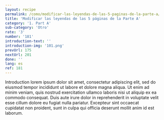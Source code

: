 ```yaml
---
layout: recipe
permalink: /como/modificar-las-leyendas-de-las-5-paginas-de-la-parte-a/
title: 'Modificar las leyendas de las 5 páginas de la Parte A'
category: '1. Part A'
sub-category: 'Otro'
rate: '3'
number: '181'
introduction-text: ''
introduction-img: '101.png'
prevUrl: 175
nextUrl: 201
done: ''
lang: es
ref: 181
---
```


Introduction lorem ipsum dolor sit amet, consectetur adipiscing elit, sed do eiusmod tempor incididunt ut labore et dolore magna aliqua. Ut enim ad minim veniam, quis nostrud exercitation ullamco laboris nisi ut aliquip ex ea commodo consequat. Duis aute irure dolor in reprehenderit in voluptate velit esse cillum dolore eu fugiat nulla pariatur. Excepteur sint occaecat cupidatat non proident, sunt in culpa qui officia deserunt mollit anim id est laborum.
